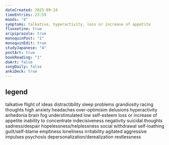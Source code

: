 ```yaml
---
dateCreated: 2025-09-24
timeEntries: 23:59
moods: "4"
symptoms: talkative, hyperactivity, loss or increase of appetite
fluoxetine: true
aripiprazole: true
monoquinPost: "1"
monoquinEdit: true
studyJapanese: "4"
postArt: true
bookReading: "1"
doArt: false
songDaily: false
ankiDeck: true
---
```

## legend
talkative
flight of ideas
distractibility
sleep problems
grandiosity
racing thoughts
high anxiety
headaches
over-optimisim
delusions
hyperactivity
anhedonia
brain fog
understimulated
low self-esteem
loss or increase of appetite
inability to concentrate
indecisiveness
negativity
suicidal thoughts
sadness/despair
hopelessness/helplessness
social withdrawal
self-loathing
guilt/self-blame
emptiness
loneliness
irritability
agitated
aggressive impulses
psychosis
depersonalization/derealization
restlessness